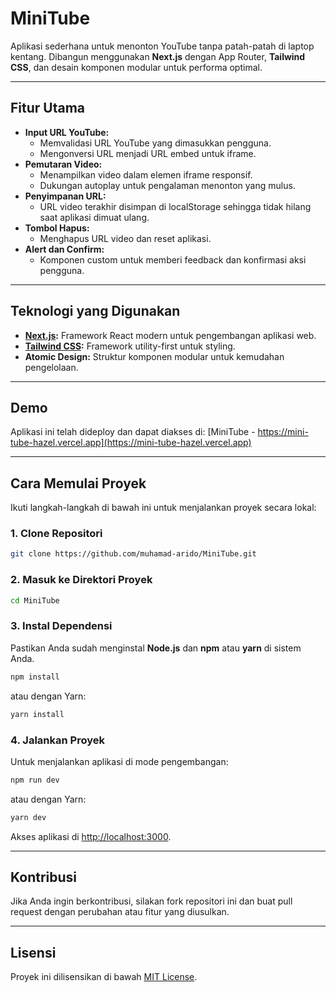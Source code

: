 # MiniTube

Aplikasi sederhana untuk menonton YouTube tanpa patah-patah di laptop kentang. Dibangun menggunakan **Next.js** dengan App Router, **Tailwind CSS**, dan desain komponen modular untuk performa optimal.

---

## Fitur Utama

- **Input URL YouTube:**
  - Memvalidasi URL YouTube yang dimasukkan pengguna.
  - Mengonversi URL menjadi URL embed untuk iframe.
- **Pemutaran Video:**
  - Menampilkan video dalam elemen iframe responsif.
  - Dukungan autoplay untuk pengalaman menonton yang mulus.
- **Penyimpanan URL:**
  - URL video terakhir disimpan di localStorage sehingga tidak hilang saat aplikasi dimuat ulang.
- **Tombol Hapus:**
  - Menghapus URL video dan reset aplikasi.
- **Alert dan Confirm:**
  - Komponen custom untuk memberi feedback dan konfirmasi aksi pengguna.

---

## Teknologi yang Digunakan

- **[Next.js](https://nextjs.org/):** Framework React modern untuk pengembangan aplikasi web.
- **[Tailwind CSS](https://tailwindcss.com/):** Framework utility-first untuk styling.
- **Atomic Design:** Struktur komponen modular untuk kemudahan pengelolaan.

---

## Demo

Aplikasi ini telah dideploy dan dapat diakses di:
[MiniTube - https://mini-tube-hazel.vercel.app](https://mini-tube-hazel.vercel.app)

---

## Cara Memulai Proyek

Ikuti langkah-langkah di bawah ini untuk menjalankan proyek secara lokal:

### 1. Clone Repositori

```bash
git clone https://github.com/muhamad-arido/MiniTube.git
```

### 2. Masuk ke Direktori Proyek

```bash
cd MiniTube
```

### 3. Instal Dependensi

Pastikan Anda sudah menginstal **Node.js** dan **npm** atau **yarn** di sistem Anda.

```bash
npm install
```

atau dengan Yarn:

```bash
yarn install
```

### 4. Jalankan Proyek

Untuk menjalankan aplikasi di mode pengembangan:

```bash
npm run dev
```

atau dengan Yarn:

```bash
yarn dev
```

Akses aplikasi di [http://localhost:3000](http://localhost:3000).

---

## Kontribusi

Jika Anda ingin berkontribusi, silakan fork repositori ini dan buat pull request dengan perubahan atau fitur yang diusulkan.

---

## Lisensi

Proyek ini dilisensikan di bawah [MIT License](LICENSE).
